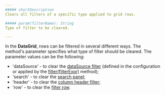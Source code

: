 ```yaml
---
##### shortDescription
Clears all filters of a specific type applied to grid rows.

##### param(filterName): String
Type of filter to be cleared.

---
```

In the **DataGrid**, rows can be filtered in several different ways. The method's parameter specifies what type of filter should be cleared. The parameter values can be the following:

* 'dataSource' - to clear the [dataSource filter](/api-reference/30%20Data%20Layer/DataSource/1%20Configuration/filter.md '/Documentation/ApiReference/Data_Layer/DataSource/Configuration/#filter') (defined in the configuration or applied by the [filter(filterExpr)](/api-reference/10%20UI%20Widgets/dxDataGrid/3%20Methods/filter(filterExpr).md '/Documentation/ApiReference/UI_Widgets/dxDataGrid/Methods/#filterfilterExpr') method);
* 'search' - to clear the [search panel](/api-reference/10%20UI%20Widgets/dxDataGrid/1%20Configuration/searchPanel '/Documentation/ApiReference/UI_Widgets/dxDataGrid/Configuration/searchPanel/');
* 'header' - to clear the [column header filter](/api-reference/10%20UI%20Widgets/dxDataGrid/1%20Configuration/headerFilter '/Documentation/ApiReference/UI_Widgets/dxDataGrid/Configuration/headerFilter/');
* 'row' - to clear the [filter row](/api-reference/10%20UI%20Widgets/dxDataGrid/1%20Configuration/filterRow '/Documentation/ApiReference/UI_Widgets/dxDataGrid/Configuration/filterRow/').